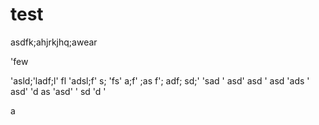 # test
asdfk;ahjrkjhq;awear

'few

'asld;'ladf;l'
 fl
 'adsl;f'
 s;
 'fs'
 a;f'
 ;as
 f';
 adf;
 sd;'
 'sad
 '
 asd'
 asd '
 asd
 'ads
  '
  asd'
  'd
  as 'asd'
  '
  sd 'd '
   
   a
